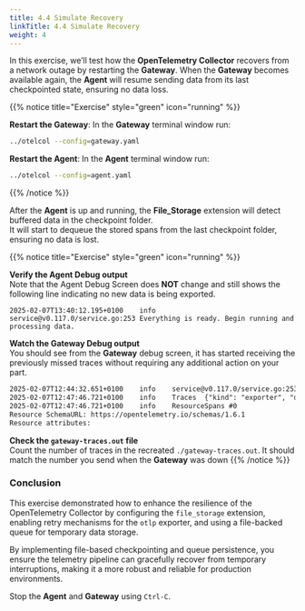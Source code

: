 ```yaml
---
title: 4.4 Simulate Recovery
linkTitle: 4.4 Simulate Recovery
weight: 4
---
```


In this exercise, we’ll test how the **OpenTelemetry Collector** recovers from a network outage by restarting the **Gateway**. When the **Gateway** becomes available again, the **Agent** will resume sending data from its last checkpointed state, ensuring no data loss.

{{% notice title="Exercise" style="green" icon="running" %}}

**Restart the Gateway**: In the **Gateway** terminal window run:

```sh
../otelcol --config=gateway.yaml
```

**Restart the Agent**: In the **Agent** terminal window run:

```sh
../otelcol --config=agent.yaml
```

{{% /notice %}}

After the **Agent** is up and running, the **File_Storage** extension will detect buffered data in the checkpoint folder.  
It will start to dequeue the stored spans from the last checkpoint folder, ensuring no data is lost.

{{% notice title="Exercise" style="green" icon="running" %}}

**Verify the Agent Debug output**  
Note that the Agent Debug Screen does **NOT** change and still shows the following line indicating no new data is being exported.
  
  ```text
  2025-02-07T13:40:12.195+0100    info    service@v0.117.0/service.go:253 Everything is ready. Begin running and processing data.
  ```

**Watch the Gateway Debug output**  
You should see from the **Gateway** debug screen, it has started receiving the previously missed traces without requiring any additional action on your part.  

  ```txt
  2025-02-07T12:44:32.651+0100    info    service@v0.117.0/service.go:253 Everything is ready. Begin running and processing data.
  2025-02-07T12:47:46.721+0100    info    Traces  {"kind": "exporter", "data_type": "traces", "name": "debug", "resource spans": 4, "spans": 4}
  2025-02-07T12:47:46.721+0100    info    ResourceSpans #0
  Resource SchemaURL: https://opentelemetry.io/schemas/1.6.1
  Resource attributes:
  ```

**Check the `gateway-traces.out` file**  
Count the number of traces in the recreated `./gateway-traces.out`. It should match the number you send when the **Gateway** was down
{{% /notice %}}

### Conclusion

This exercise demonstrated how to enhance the resilience of the OpenTelemetry Collector by configuring the `file_storage` extension, enabling retry mechanisms for the `otlp` exporter, and using a file-backed queue for temporary data storage.

By implementing file-based checkpointing and queue persistence, you ensure the telemetry pipeline can gracefully recover from temporary interruptions, making it a more robust and reliable for production environments.

Stop the **Agent** and **Gateway** using `Ctrl-C`.
